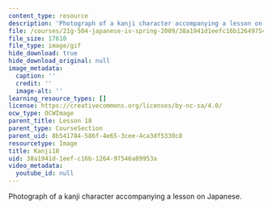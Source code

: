 ```yaml
---
content_type: resource
description: 'Photograph of a kanji character accompanying a lesson on Japanese. '
file: /courses/21g-504-japanese-iv-spring-2009/38a1941d1eefc16b126497546a89953a_Kanji18.gif
file_size: 17610
file_type: image/gif
hide_download: true
hide_download_original: null
image_metadata:
  caption: ''
  credit: ''
  image-alt: ''
learning_resource_types: []
license: https://creativecommons.org/licenses/by-nc-sa/4.0/
ocw_type: OCWImage
parent_title: Lesson 18
parent_type: CourseSection
parent_uid: 8b541784-586f-4e65-3cee-4ca3df5330c8
resourcetype: Image
title: Kanji18
uid: 38a1941d-1eef-c16b-1264-97546a89953a
video_metadata:
  youtube_id: null
---
```

Photograph of a kanji character accompanying a lesson on Japanese. 